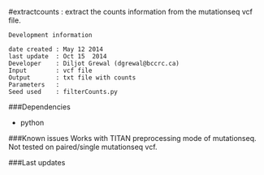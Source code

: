 #extractcounts : extract the counts information from the mutationseq vcf file.

```
Development information

date created : May 12 2014
last update  : Oct 15  2014
Developer    : Diljot Grewal (dgrewal@bccrc.ca)
Input        : vcf file
Output       : txt file with counts
Parameters   : 
Seed used    : filterCounts.py

```
###Dependencies

- python


###Known issues
Works with TITAN preprocessing mode of mutationseq. Not tested on paired/single mutationseq vcf.


###Last updates

